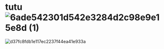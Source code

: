 # tutu![6ade542301d542e3284d2c98e9e15e8d (1)](https://github.com/user-attachments/assets/d9f36a99-e971-4cbc-a37e-ff4f8dc60fab)
![d37fc8fdb1e117ec2237f44ea41e933a](https://github.com/user-attachments/assets/1d30b536-6022-48b7-9121-f46bed6ad0aa)
